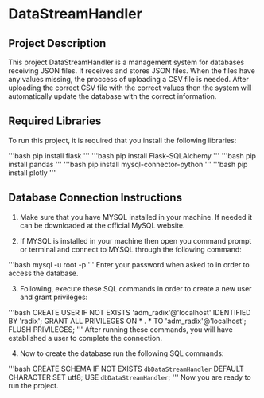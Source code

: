 # DataStreamHandler
 
## Project Description 
This project DataStreamHandler is a management system for databases receiving JSON files.
It receives and stores JSON files. When the files have any values missing, the proccess of 
uploading a CSV file is needed. After uploading the correct CSV file with the correct values
then the system will automatically update the database with the correct information.

## Required Libraries
To run this project, it is required that you install the following libraries:

'''bash
pip install flask
'''
'''bash
pip install Flask-SQLAlchemy
'''
'''bash
pip install pandas
'''
'''bash
pip install mysql-connector-python
'''
'''bash
pip install plotly
'''
## Database Connection Instructions

1. Make sure that you have MYSQL installed in your machine. If needed it can be downloaded at 
the official MySQL website.

2. If MYSQL is installed in your machine then open you command prompt or terminal and connect to MYSQL through the following command:

'''bash
mysql -u root -p
'''
Enter your password when asked to in order to access the database.

3. Following, execute these SQL commands in order to create a new user and grant privileges:

'''bash
CREATE USER IF NOT EXISTS 'adm_radix'@'localhost' IDENTIFIED BY 'radix';
GRANT ALL PRIVILEGES ON * . * TO 'adm_radix'@'localhost';
FLUSH PRIVILEGES;
'''
After running these commands, you will have established a user to
complete the connection.

4. Now to create the database run the following SQL commands:

'''bash
CREATE SCHEMA IF NOT EXISTS `dbDataStreamHandler` DEFAULT CHARACTER SET utf8;
USE `dbDataStreamHandler`;
'''
Now you are ready to run the project.
